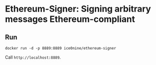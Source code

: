# Ethereum-Signer: Signing arbitrary messages Ethereum-compliant

## Run

`docker run -d -p 8889:8889 ice0nine/ethereum-signer`

Call `http://localhost:8889`.